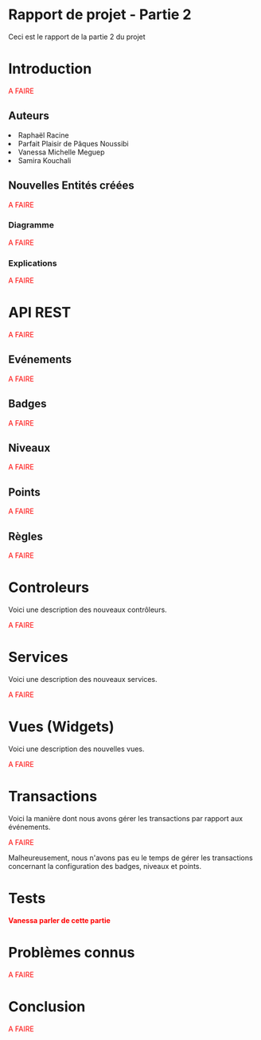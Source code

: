 # Rapport de projet - Partie 2
Ceci est le rapport de la partie 2 du projet

# Introduction
<font color=red>A FAIRE</font>

## Auteurs
<li>Raphaël Racine
<li>Parfait Plaisir de Pâques Noussibi
<li>Vanessa Michelle Meguep
<li>Samira Kouchali

## Nouvelles Entités créées
<font color=red>A FAIRE</font>

### Diagramme
<font color=red>A FAIRE</font>

### Explications
<font color=red>A FAIRE</font>

# API REST

<font color=red>A FAIRE</font>

## Evénements

<font color=red>A FAIRE</font>

## Badges

<font color=red>A FAIRE</font>

## Niveaux

<font color=red>A FAIRE</font>

## Points

<font color=red>A FAIRE</font>

## Règles

<font color=red>A FAIRE</font>

# Controleurs
Voici une description des nouveaux contrôleurs.

<font color=red>A FAIRE</font>

# Services
Voici une description des nouveaux services.

<font color=red>A FAIRE</font>

# Vues (Widgets)
Voici une description des nouvelles vues.

<font color=red>A FAIRE</font>

# Transactions
Voici la manière dont nous avons gérer les transactions par rapport aux
événements.

<font color=red>A FAIRE</font>

Malheureusement, nous n'avons pas eu le temps de gérer les transactions
concernant la configuration des badges, niveaux et points.

# Tests
<b><font color=red>Vanessa parler de cette partie</font></b>

# Problèmes connus
<font color=red>A FAIRE</font>

# Conclusion
<font color=red>A FAIRE</font>



